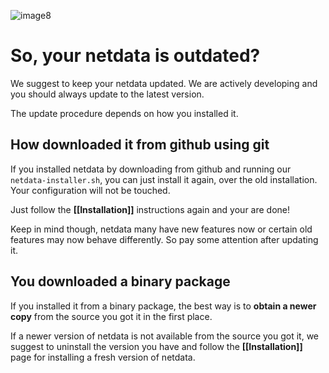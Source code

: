 ![image8](https://cloud.githubusercontent.com/assets/2662304/14253735/536f4580-fa95-11e5-9f7b-99112b31a5d7.gif)

# So, your netdata is outdated?

We suggest to keep your netdata updated. We are actively developing and you should always update to the latest version.

The update procedure depends on how you installed it.

## How downloaded it from github using git

If you installed netdata by downloading from github and running our `netdata-installer.sh`, you can just install it again, over the old installation. Your configuration will not be touched.

Just follow the **[[Installation]]** instructions again and your are done!

Keep in mind though, netdata many have new features now or certain old features may now behave differently. So pay some attention after updating it.

## You downloaded a binary package

If you installed it from a binary package, the best way is to **obtain a newer copy** from the source you got it in the first place.

If a newer version of netdata is not available from the source you got it, we suggest to uninstall the version you have and follow the **[[Installation]]** page for installing a fresh version of netdata.
